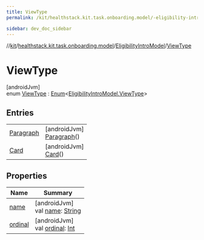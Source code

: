 ```yaml
---
title: ViewType
permalink: /kit/healthstack.kit.task.onboarding.model/-eligibility-intro-model/-view-type/index.html

sidebar: dev_doc_sidebar
---
```

//[kit](../../../../kit.html)/[healthstack.kit.task.onboarding.model](../../index.html)/[EligibilityIntroModel](../index.html)/[ViewType](index.html)



# ViewType



[androidJvm]\
enum [ViewType](index.html) : [Enum](https://kotlinlang.org/api/latest/jvm/stdlib/kotlin/-enum/index.html)&lt;[EligibilityIntroModel.ViewType](index.html)&gt;



## Entries


| | |
|---|---|
| [Paragraph](-paragraph/index.html) | [androidJvm]<br>[Paragraph](-paragraph/index.html)() |
| [Card](-card/index.html) | [androidJvm]<br>[Card](-card/index.html)() |


## Properties


| Name | Summary |
|---|---|
| [name](../../../healthstack.kit.ui.util/-interaction-type/-n-o-t-h-i-n-g/index.html#-372974862%2FProperties%2F-106109196) | [androidJvm]<br>val [name](../../../healthstack.kit.ui.util/-interaction-type/-n-o-t-h-i-n-g/index.html#-372974862%2FProperties%2F-106109196): [String](https://kotlinlang.org/api/latest/jvm/stdlib/kotlin/-string/index.html) |
| [ordinal](../../../healthstack.kit.ui.util/-interaction-type/-n-o-t-h-i-n-g/index.html#-739389684%2FProperties%2F-106109196) | [androidJvm]<br>val [ordinal](../../../healthstack.kit.ui.util/-interaction-type/-n-o-t-h-i-n-g/index.html#-739389684%2FProperties%2F-106109196): [Int](https://kotlinlang.org/api/latest/jvm/stdlib/kotlin/-int/index.html) |

